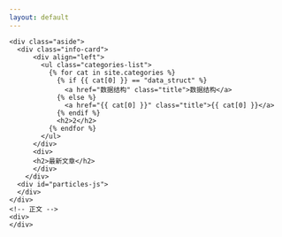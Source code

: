 ```yaml
---
layout: default
---
```



<body>
  <div class="index-wrapper">

    <div class="aside">
      <div class="info-card">
          <div align="left">
            <ul class="categories-list">
              {% for cat in site.categories %}
                {% if {{ cat[0] }} == "data_struct" %}
                  <a href="数据结构" class="title">数据结构</a>
                {% else %}
                  <a href="{{ cat[0] }}" class="title">{{ cat[0] }}</a>
                {% endif %}
                <h2>2</h2>
              {% endfor %}
            </ul>
          </div>
          <div>
          <h2>最新文章</h2>
          </div>
        </div>
      <div id="particles-js">
      </div>
    </div>
    <!-- 正文 -->
    <div>
    </div>
  </div>
</body>
